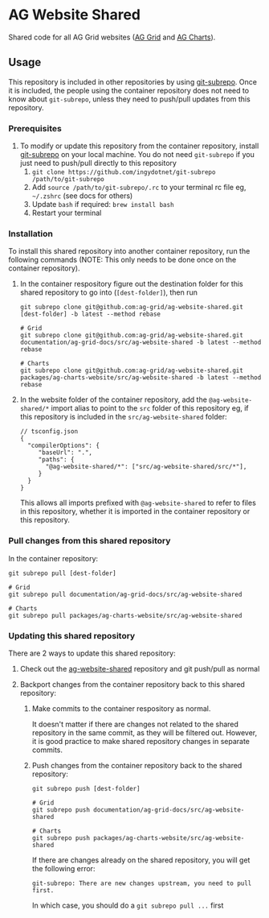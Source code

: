 # AG Website Shared

Shared code for all AG Grid websites ([AG Grid](https://github.com/ag-grid/ag-grid) and [AG Charts](https://github.com/ag-grid/ag-charts)).

## Usage

This repository is included in other repositories by using [git-subrepo](https://github.com/ingydotnet/git-subrepo). Once it is included, the people using the container repository does not need to know about `git-subrepo`, unless they need to push/pull updates from this repository.

### Prerequisites

1. To modify or update this repository from the container repository, install [git-subrepo](https://github.com/ingydotnet/git-subrepo) on your local machine. You do not need `git-subrepo` if you just need to push/pull directly to this repository
    1. `git clone https://github.com/ingydotnet/git-subrepo /path/to/git-subrepo`
    1. Add `source /path/to/git-subrepo/.rc` to your terminal rc file eg, `~/.zshrc` (see docs for others)
    1. Update `bash` if required: `brew install bash`
    1. Restart your terminal

### Installation

To install this shared repository into another container repository, run the following commands (NOTE: This only needs to be done once on the container repository).

1. In the container respository figure out the destination folder for this shared repository to go into (`[dest-folder]`), then run

    ```
    git subrepo clone git@github.com:ag-grid/ag-website-shared.git [dest-folder] -b latest --method rebase

    # Grid
    git subrepo clone git@github.com:ag-grid/ag-website-shared.git documentation/ag-grid-docs/src/ag-website-shared -b latest --method rebase

    # Charts
    git subrepo clone git@github.com:ag-grid/ag-website-shared.git packages/ag-charts-website/src/ag-website-shared -b latest --method rebase
    ```

1. In the website folder of the container repository, add the `@ag-website-shared/*` import alias to point to the `src` folder of this repository eg, if this repository is included in the `src/ag-website-shared` folder:

    ```
    // tsconfig.json
    {
      "compilerOptions": {
         "baseUrl": ".",
         "paths": {
           "@ag-website-shared/*": ["src/ag-website-shared/src/*"],
         }
      }
    }
    ```

    This allows all imports prefixed with `@ag-website-shared` to refer to files in this repository, whether it is imported in the container repository or this repository.

### Pull changes from this shared repository

In the container repository:

```
git subrepo pull [dest-folder]

# Grid
git subrepo pull documentation/ag-grid-docs/src/ag-website-shared

# Charts
git subrepo pull packages/ag-charts-website/src/ag-website-shared
```

### Updating this shared repository

There are 2 ways to update this shared repository:

1. Check out the [ag-website-shared](https://github.com/ag-grid/ag-website-shared) repository and git push/pull as normal
1. Backport changes from the container repository back to this shared repository:

    1. Make commits to the container respository as normal.

        It doesn't matter if there are changes not related to the shared repository in the same commit, as they will be filtered out. However, it is good practice to make shared repository changes in separate commits.

    1. Push changes from the container repository back to the shared repository:

        ```
        git subrepo push [dest-folder]

        # Grid
        git subrepo push documentation/ag-grid-docs/src/ag-website-shared

        # Charts
        git subrepo push packages/ag-charts-website/src/ag-website-shared
        ```

        If there are changes already on the shared repository, you will get the following error:

        ```
        git-subrepo: There are new changes upstream, you need to pull first.
        ```

        In which case, you should do a `git subrepo pull ...` first
